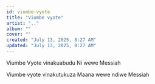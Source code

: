 ```yaml
---
id: viumbe-vyote
title: "Viumbe vyote"
artist: ".."
album: ""
cover: ""
created: "July 13, 2025, 8:27 AM"
updated: "July 13, 2025, 8:27 AM"
---
```


Viumbe Vyote vinakuabudu
Ni wewe Messiah 

Viumbe vyote vinakutukuza 
Maana wewe ndiwe Messiah